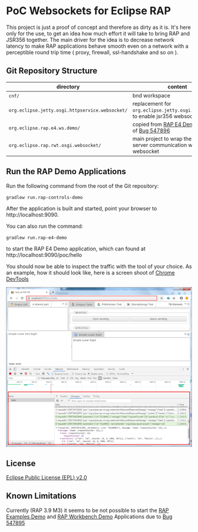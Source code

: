 PoC Websockets for Eclipse RAP
=================================================

This project is just a proof of concept and therefore as dirty as it is. It's here only for the use, to get an idea how much effort it will take to bring RAP and JSR356 together.
The main driver for the idea is to decrease network latency to make RAP applications behave smooth even on a network with a perceptible round trip time ( proxy, firewall, ssl-handshake and so on ).  

Git Repository Structure
------------------------



| directory   | content                                                     |
|-------------|-------------------------------------------------------------|
| `cnf/`  | bnd workspace                                         |
| `org.eclipse.jetty.osgi.httpservice.websocket/`    | replacement for `org.eclipse.jetty.osgi.httpservice` to enable jsr356 websockets                                       
| `org.eclipse.rap.e4.ws.demo/` | copied from [RAP E4 Demo][2] because of [Bug 547896][3]|
| `org.eclipse.rap.rwt.osgi.websocket/`   | main project to wrap the client-server communication within a websocket|



Run the RAP Demo Applications
--------------------

Run the following command from the root of the Git repository:

    gradlew run.rap-controls-demo

After the application is built and started, point your browser to http://localhost:9090.

You can also run the command:

    gradlew run.rap-e4-demo

to start the RAP E4 Demo application, which can found at http://localhost:9090/poc/hello

You should now be able to inspect the traffic with the tool of your choice.
As an example, how it should look like, here is a screen shoot of [Chrome DevTools][5]  

![Chrome Debug View](chrome-dbg.png)


License
-------

[Eclipse Public License (EPL) v2.0][6]


Known Limitations
-------
Currently (RAP 3.9 M3) it seems to be not possible to start the [RAP Examples Demo][8] and [RAP Workbench Demo][8] Applications due to [Bug 547895][7]


[1]: http://eclipse.org/rap
[2]: https://github.com/eclipse/rap/tree/master/examples/org.eclipse.rap.e4.demo
[3]: https://bugs.eclipse.org/bugs/show_bug.cgi?id=547896
[4]: http://localhost:9090/poc/hello
[5]: https://developers.google.com/web/tools/chrome-devtools/
[6]: https://www.eclipse.org/legal/epl-2.0/
[7]: https://bugs.eclipse.org/bugs/show_bug.cgi?id=547895
[8]: https://www.eclipse.org/rap/demos/
